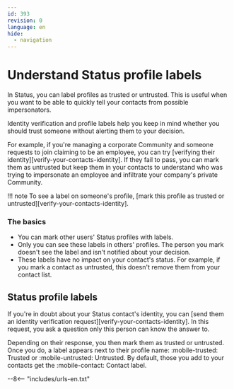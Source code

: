 ```yaml
---
id: 393
revision: 0
language: en
hide:
  - navigation
---
```


# Understand Status profile labels

In Status, you can label profiles as trusted or untrusted. This is useful when you want to be able to quickly tell your contacts from possible impersonators.

Identity verification and profile labels help you keep in mind whether you should trust someone without alerting them to your decision. 

For example, if you're managing a corporate Community and someone requests to join claiming to be an employee, you can try [verifying their identity][verify-your-contacts-identity]. If they fail to pass, you can mark them as untrusted but keep them in your contacts to understand who was trying to impersonate an employee and infiltrate your company's private Community.

!!! note
    To see a label on someone's profile, [mark this profile as trusted or untrusted][verify-your-contacts-identity].


### The basics

- You can mark other users' Status profiles with labels.
- Only you can see these labels in others' profiles. The person you mark doesn't see the label and isn't notified about your decision.
- These labels have no impact on your contact's status. For example, if you mark a contact as untrusted, this doesn't remove them from your contact list.

## Status profile labels

If you're in doubt about your Status contact's identity, you can [send them an identity verification request][verify-your-contacts-identity]. In this request, you ask a question only this person can know the answer to.

Depending on their response, you then mark them as trusted or untrusted. Once you do, a label appears next to their profile name: :mobile-trusted: Trusted or :mobile-untrusted: Untrusted. By default, those you add to your contacts get the :mobile-contact: Contact label.

--8<-- "includes/urls-en.txt"
